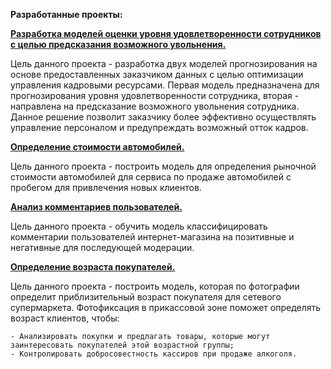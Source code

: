 **Разработанные проекты:**

[**Разработка моделей оценки уровня удовлетворенности сотрудников с целью предсказания возможного увольнения.**](https://github.com/Dnevvs/Data-Science-Projects/tree/main/Employee%20Satisfaction)
  
  Цель данного проекта - разработка двух моделей прогнозирования на основе предоставленных заказчиком данных с целью оптимизации управления кадровыми ресурсами. Первая модель предназначена для прогнозирования уровня удовлетворенности сотрудника, вторая - направлена на предсказание возможного увольнения сотрудника. Данное решение позволит заказчику более эффективно осуществлять управление персоналом и предупреждать возможный отток кадров.

[**Определение стоимости автомобилей.**](https://github.com/Dnevvs/Data-Science-Projects/tree/main/Car%20Cost%20Prediction)
  
  Цель данного проекта - построить модель для определения рыночной стоимости автомобилей для 
сервиса по продаже автомобилей с пробегом для привлечения новых клиентов.

[**Анализ комментариев пользователей.**](https://github.com/Dnevvs/Data-Science-Projects/tree/main/Toxic%20Comments%20Analysis)
  
  Цель данного проекта - обучить модель классифицировать комментарии пользователей интернет-магазина на позитивные и негативные для последующей модерации.

[**Определение возраста покупателей.**](https://github.com/Dnevvs/Data-Science-Projects/tree/main/Customers%20Age%20Prediction)
  
  Цель данного проекта - построить модель, которая по фотографии определит приблизительный возраст покупателя для сетевого супермаркета. Фотофиксация в прикассовой зоне поможет определять возраст клиентов, чтобы:
  
    - Анализировать покупки и предлагать товары, которые могут заинтересовать покупателей этой возрастной группы;
    - Контролировать добросовестность кассиров при продаже алкоголя.

